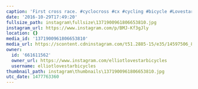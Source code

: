 ```yaml
---
caption: 'First cross race. #cyclocross #cx #cycling #bicycle #LovestarRaceClub'
date: '2016-10-29T17:49:20'
fullsize_path: instagram\fullsize\1371900961806653810.jpg
instagram_url: https://www.instagram.com/p/BMJ-Kf3gJly
location: {}
media_id: '1371900961806653810'
media_url: https://scontent.cdninstagram.com/t51.2885-15/e35/14597506_859034484232594_7612771352533008384_n.jpg?ig_cache_key=MTM3MTkwMDk2MTgwNjY1MzgxMA%3D%3D.2
owner:
  id: '661611562'
  owner_url: https://www.instagram.com/elliotlovestarbicycles
  username: elliotlovestarbicycles
thumbnail_path: instagram\thumbnails\1371900961806653810.jpg
utc_date: 1477763360
---
```

